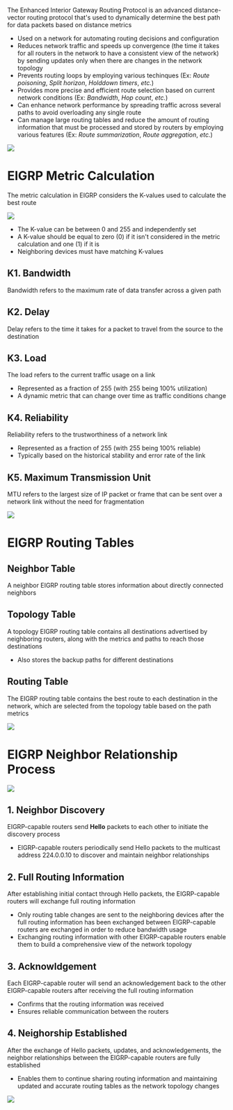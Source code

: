 The Enhanced Interior Gateway Routing Protocol is an advanced distance-vector routing protocol that's used to dynamically determine the best path for data packets based on distance metrics

* Used on a network for automating routing decisions and configuration
* Reduces network traffic and speeds up convergence (the time it takes for all routers in the network to have a consistent view of the network) by sending updates only when there are changes in the network topology
* Prevents routing loops by employing various techinques (Ex: *Route poisoning*, *Split horizon*, *Holddown timers*, *etc.*)
* Provides more precise and efficient route selection based on current network conditions (Ex: *Bandwidth*, *Hop count*, *etc.*)
* Can enhance network performance by spreading traffic across several paths to avoid overloading any single route
* Can manage large routing tables and reduce the amount of routing information that must be processed and stored by routers by employing various features (Ex: *Route summarization*, *Route aggregation*, *etc.*)

![](https://github.com/JonmarCorpuz/SecondBrain/blob/main/Assets/Whitespace.png)

# EIGRP Metric Calculation

The metric calculation in EIGRP considers the K-values used to calculate the best route

![](https://github.com/JonmarCorpuz/SecondBrain/blob/main/Assets/jhbfidbjfndngkdfnjsdfdfasd.png)

* The K-value can be between 0 and 255 and independently set
* A K-value should be equal to zero (0) if it isn't considered in the metric calculation and one (1) if it is
* Neighboring devices must have matching K-values

## K1. Bandwidth

Bandwidth refers to the maximum rate of data transfer across a given path

## K2. Delay

Delay refers to the time it takes for a packet to travel from the source to the destination

## K3. Load

The load refers to the current traffic usage on a link

* Represented as a fraction of 255 (with 255 being 100% utilization)
* A dynamic metric that can change over time as traffic conditions change

## K4. Reliability

Reliability refers to the trustworthiness of a network link

* Represented as a fraction of 255 (with 255 being 100% reliable)
* Typically based on the historical stability and error rate of the link

## K5. Maximum Transmission Unit

MTU refers to the largest size of IP packet or frame that can be sent over a network link without the need for fragmentation

![](https://github.com/JonmarCorpuz/SecondBrain/blob/main/Assets/Whitespace.png)

# EIGRP Routing Tables

## Neighbor Table

A neighbor EIGRP routing table stores information about directly connected neighbors

## Topology Table

A topology EIGRP routing table contains all destinations advertised by neighboring routers, along with the metrics and paths to reach those destinations

* Also stores the backup paths for different destinations

## Routing Table

The EIGRP routing table contains the best route to each destination in the network, which are selected from the topology table based on the path metrics

![](https://github.com/JonmarCorpuz/SecondBrain/blob/main/Assets/Whitespace.png)

# EIGRP Neighbor Relationship Process

![](https://github.com/JonmarCorpuz/SecondBrain/blob/main/Assets/hbidhbdbhdbdsfnjadfnjafnjafnj.png)

## 1. Neighbor Discovery 

EIGRP-capable routers send **Hello** packets to each other to initiate the discovery process

* EIGRP-capable routers periodically send Hello packets to the multicast address 224.0.0.10 to discover and maintain neighbor relationships

## 2. Full Routing Information

After establishing initial contact through Hello packets, the EIGRP-capable routers will exchange full routing information

* Only routing table changes are sent to the neighboring devices after the full routing information has been exchanged between EIGRP-capable routers are exchanged in order to reduce bandwidth usage
* Exchanging routing information with other EIGRP-capable routers enable them to build a comprehensive view of the network topology

## 3. Acknowldgement

Each EIGRP-capable router will send an acknowledgement back to the other EIGRP-capable routers after receiving the full routing information

* Confirms that the routing information was received
* Ensures reliable communication between the routers

## 4. Neighorship Established

After the exchange of Hello packets, updates, and acknowledgements, the neighbor relationships between the EIGRP-capable routers are fully established

* Enables them to continue sharing routing information and maintaining updated and accurate routing tables as the network topology changes

![](https://github.com/JonmarCorpuz/SecondBrain/blob/main/Assets/Whitespace.png)

